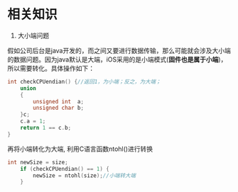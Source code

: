 # 相关知识

1. 大小端问题

假如公司后台是java开发的，而之间又要进行数据传输，那么可能就会涉及大小端的数据问题。因为java默认是大端，iOS采用的是小端模式\(**固件也是属于小端**\)，所以需要转化。具体操作如下：

```c
int checkCPUendian() {//返回1，为小端；反之，为大端；
    union
    {
        unsigned int  a;
        unsigned char b;
    }c;
    c.a = 1;
    return 1 == c.b;
}
```

再将小端转化为大端, 利用C语言函数ntohl\(\)进行转换

```c
int newSize = size;
    if (checkCPUendian() == 1) {
        newSize = ntohl(size);//小端转大端
    }
```

